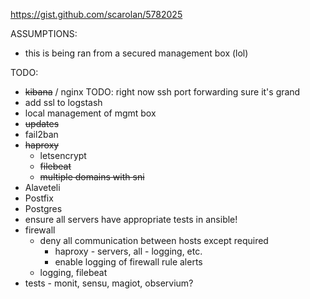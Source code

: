 https://gist.github.com/scarolan/5782025

ASSUMPTIONS:
- this is being ran from a secured management box (lol)

TODO:
- ~~kibana~~ / nginx TODO: right now ssh port forwarding sure it's grand
- add ssl to logstash
- local management of mgmt box
- ~~updates~~
- fail2ban
- ~~haproxy~~
  - letsencrypt
  - ~~filebeat~~
  - ~~multiple domains with sni~~
- Alaveteli
- Postfix
- Postgres
- ensure all servers have appropriate tests in ansible!
- firewall
  - deny all communication between hosts except required
    - haproxy - servers, all - logging, etc.
    - enable logging of firewall rule alerts
  - logging, filebeat
- tests - monit, sensu, magiot, observium?
